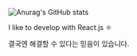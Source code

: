 ![Anurag's GitHub stats](https://github-readme-stats.vercel.app/api?username=201steve&count_private=true&show_icons=true&hide_border=true)


I like to develop with React.js ⚛

결국엔 해결할 수 있다는 믿음이 있습니다.


